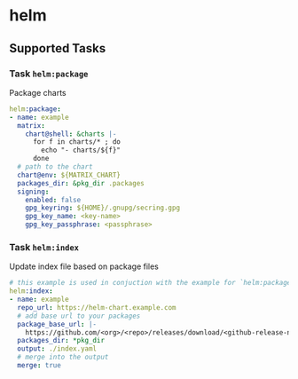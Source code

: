 # helm

## Supported Tasks

### Task `helm:package`

Package charts

```yaml
helm:package:
- name: example
  matrix:
    chart@shell: &charts |-
      for f in charts/* ; do
        echo "- charts/${f}"
      done
  # path to the chart
  chart@env: ${MATRIX_CHART}
  packages_dir: &pkg_dir .packages
  signing:
    enabled: false
    gpg_keyring: ${HOME}/.gnupg/secring.gpg
    gpg_key_name: <key-name>
    gpg_key_passphrase: <passphrase>
```

### Task `helm:index`

Update index file based on package files

```yaml
# this example is used in conjuction with the example for `helm:package`
helm:index:
- name: example
  repo_url: https://helm-chart.example.com
  # add base url to your packages
  package_base_url: |-
    https://github.com/<org>/<repo>/releases/download/<github-release-name>/
  packages_dir: *pkg_dir
  output: ./index.yaml
  # merge into the output
  merge: true
```
